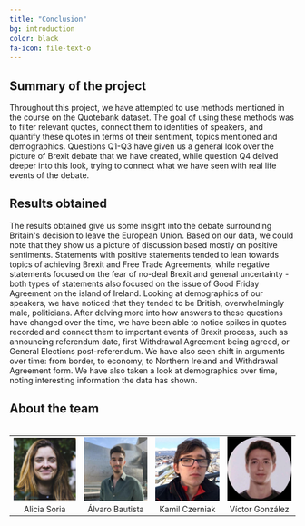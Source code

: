 ```yaml
---
title: "Conclusion"
bg: introduction
color: black
fa-icon: file-text-o
---
```

## Summary of the project
Throughout this project, we have attempted to use methods mentioned in the course on the Quotebank dataset. The goal of using these methods was to filter relevant quotes, connect them to identities of speakers, and quantify these quotes in terms of their sentiment, topics mentioned and demographics. Questions Q1-Q3 have given us a general look over the picture of Brexit debate that we have created, while question Q4 delved deeper into this look, trying to connect what we have seen with real life events of the debate.

## Results obtained
The results obtained give us some insight into the debate surrounding Britain's decision to leave the European Union. Based on our data, we could note that they show us a picture of discussion based mostly on positive sentiments. Statements with positive statements tended to lean towards topics of achieving Brexit and Free Trade Agreements, while negative statements focused on the fear of no-deal Brexit and general uncertainty - both types of statements also focused on the issue of Good Friday Agreement on the island of Ireland. Looking at demographics of our speakers, we have noticed that they tended to be British, overwhelmingly male, politicians. After delving more into how answers to these questions have changed over the time, we have been able to notice spikes in quotes recorded and connect them to important events of Brexit process, such as announcing referendum date, first Withdrawal Agreement being agreed, or General Elections post-referendum. We have also seen shift in arguments over time: from border, to economy, to Northern Ireland and Withdrawal Agreement form. We have also taken a look at demographics over time, noting interesting information the data has shown.

## About the team
<table style="margin: auto;">
  <br>
  <tbody>
    <tr>
      <td style="text-align:center"><img style="display:block;margin-left:auto;margin-right:auto;" src="/assets/img/team-alicia.jpg" width="120"></td>
      <td style="text-align:center"><img style="display:block;margin-left:auto;margin-right:auto;" src="/assets/img/team-alvaro.jpg" width="120"></td>
      <td style="text-align:center"><img style="display:block;margin-left:auto;margin-right:auto;" src="/assets/img/team-kamil.jpg" width="120"></td>
      <td style="text-align:center"><img style="display:block;margin-left:auto;margin-right:auto;" src="/assets/img/team-victor.jpg" width="120"></td>
    </tr>
    <tr>
      <td style="text-align:center">Alicia Soria</td>
      <td style="text-align:center">Álvaro Bautista</td>
      <td style="text-align:center">Kamil Czerniak</td>
      <td style="text-align:center">Víctor González</td>
    </tr>
  </tbody>
</table>  
